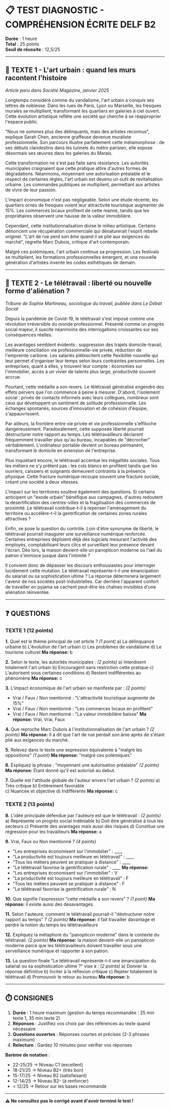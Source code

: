 # 📋 TEST DIAGNOSTIC - COMPRÉHENSION ÉCRITE DELF B2

**Durée** : 1 heure  
**Total** : 25 points  
**Seuil de réussite** : 12,5/25

---

## 📖 **TEXTE 1** - L'art urbain : quand les murs racontent l'histoire

*Article paru dans Société Magazine, janvier 2025*

Longtemps considéré comme du vandalisme, l'art urbain a conquis ses lettres de noblesse. Dans les rues de Paris, Lyon ou Marseille, les fresques murales se multiplient, transformant les quartiers en galeries à ciel ouvert. Cette évolution artistique reflète une société qui cherche à se réapproprier l'espace public.

"Nous ne sommes plus des délinquants, mais des artistes reconnus", explique Sarah Chen, ancienne graffeuse devenue muraliste professionnelle. Son parcours illustre parfaitement cette métamorphose : de ses débuts clandestins dans les tunnels du métro parisien, elle expose désormais ses œuvres dans les galeries du Marais.

Cette transformation ne s'est pas faite sans résistance. Les autorités municipales craignaient que cette pratique attire d'autres formes de dégradations. Néanmoins, moyennant une autorisation préalable et le respect de certaines règles, l'art urbain est devenu un outil de revitalisation urbaine. Les commandes publiques se multiplient, permettant aux artistes de vivre de leur passion.

L'impact économique n'est pas négligeable. Selon une étude récente, les quartiers ornés de fresques voient leur attractivité touristique augmenter de 15%. Les commerces locaux profitent de cette manne, tandis que les propriétaires observent une hausse de la valeur immobilière.

Cependant, cette institutionnalisation divise le milieu artistique. Certains dénoncent une récupération commerciale qui dénaturerait l'esprit rebelle originel. "L'art de rue perd son âme quand il se plie aux exigences du marché", regrette Marc Dubois, critique d'art contemporain.

Malgré ces polémiques, l'art urbain continue sa progression. Les festivals se multiplient, les formations professionnelles émergent, et une nouvelle génération d'artistes invente les codes esthétiques de demain.

---

## 📖 **TEXTE 2** - Le télétravail : liberté ou nouvelle forme d'aliénation ?

*Tribune de Sophie Martineau, sociologue du travail, publiée dans Le Débat Social*

Depuis la pandémie de Covid-19, le télétravail s'est imposé comme une révolution irréversible du monde professionnel. Présenté comme un progrès social majeur, il suscite néanmoins des interrogations croissantes sur ses conséquences réelles.

Les avantages semblent évidents : suppression des trajets domicile-travail, meilleure conciliation vie professionnelle-vie privée, réduction de l'empreinte carbone. Les salariés plébiscitent cette flexibilité nouvelle qui leur permet d'organiser leur temps selon leurs contraintes personnelles. Les entreprises, quant à elles, y trouvent leur compte : économies sur l'immobilier, accès à un vivier de talents plus large, productivité souvent accrue.

Pourtant, cette médaille a son revers. Le télétravail généralisé engendre des effets pervers que l'on commence à peine à mesurer. D'abord, l'isolement social : privés de contacts informels avec leurs collègues, nombreux sont ceux qui développent un sentiment de solitude professionnelle. Les échanges spontanés, sources d'innovation et de cohésion d'équipe, s'appauvrissent.

Par ailleurs, la frontière entre vie privée et vie professionnelle s'effiloche dangereusement. Paradoxalement, cette supposée liberté pourrait déstructurer notre rapport au temps. Les télétravailleurs déclarent fréquemment travailler plus qu'au bureau, incapables de "décrocher" véritablement. L'ordinateur portable devient un bureau permanent, transformant le domicile en extension de l'entreprise.

Plus inquiétant encore, le télétravail accentue les inégalités sociales. Tous les métiers ne s'y prêtent pas : les cols blancs en profitent tandis que les ouvriers, caissiers et soignants demeurent contraints à la présence physique. Cette fracture numérique recoupe souvent une fracture sociale, créant une société à deux vitesses.

L'impact sur les territoires soulève également des questions. Si certains anticipent un "exode urbain" bénéfique aux campagnes, d'autres redoutent la désertification des centres-villes et la fragilisation des commerces de proximité. Le télétravail contribue-t-il à repenser l'aménagement du territoire ou accélère-t-il la gentrification de certaines zones rurales attractives ?

Enfin, se pose la question du contrôle. Loin d'être synonyme de liberté, le télétravail pourrait inaugurer une surveillance numérique renforcée. Certaines entreprises déploient déjà des logiciels mesurant l'activité des employés, comptabilisant leurs clics et surveillant leur présence devant l'écran. Dès lors, la maison devient-elle un panopticon moderne où l'œil du patron s'immisce jusque dans l'intimité ?

Il convient donc de dépasser les discours enthousiastes pour interroger lucidement cette mutation. Le télétravail représente-t-il une émancipation du salariat ou sa sophistication ultime ? La réponse déterminera largement l'avenir de nos sociétés post-industrielles. Car derrière l'apparent confort de travailler en pyjama se cachent peut-être les chaînes invisibles d'une aliénation réinventée.

---

## ❓ **QUESTIONS**

### **TEXTE 1** (12 points)

**1.** Quel est le thème principal de cet article ? *(1 point)*
a) La délinquance urbaine
b) L'évolution de l'art urbain
c) Les problèmes de vandalisme
d) Le tourisme culturel
**Ma réponse:** b

**2.** Selon le texte, les autorités municipales : *(2 points)*
a) Interdisent totalement l'art urbain
b) Encouragent sans restriction cette pratique
c) L'autorisent sous certaines conditions
d) Restent indifférentes au phénomène
**Ma réponse:** c

**3.** L'impact économique de l'art urbain se manifeste par : *(2 points)*
- Vrai / Faux / Non mentionné : "L'attractivité touristique augmente de 15%"
- Vrai / Faux / Non mentionné : "Les commerces locaux en profitent"
- Vrai / Faux / Non mentionné : "La valeur immobilière baisse"
**Ma réponse:** Vrai, Vrai, Faux

**4.** Que reproche Marc Dubois à l'institutionnalisation de l'art urbain ? *(2 points)*
**Ma réponse:** Il a dit que l'art de rue perdait son âme après de s'étant plié aux exigences du marché. 

**5.** Relevez dans le texte une expression équivalente à "malgré les oppositions" *(1 point)*
**Ma réponse:** "malgré ces polémiques"


**6.** Expliquez la phrase : "moyennant une autorisation préalable" *(2 points)*
**Ma réponse:** Étant donné qu'il est autorisé au debut.

**7.** Quelle est l'attitude globale de l'auteur envers l'art urbain ? *(2 points)*
a) Très critique
b) Entièrement favorable  
c) Nuancée et objective
d) Indifférente
**Ma réponse:** c

### **TEXTE 2** (13 points)

**8.** L'idée principale défendue par l'auteure est que le télétravail : *(2 points)*
a) Représente un progrès social indéniable
b) Doit être généralisé à tous les secteurs
c) Présente des avantages mais aussi des risques
d) Constitue une régression pour les travailleurs
**Ma réponse:**  a

**9.** Vrai, Faux ou Non mentionné ? *(4 points)*
- "Les entreprises économisent sur l'immobilier" : ____
- "La productivité est toujours meilleure en télétravail" : ____
- "Tous les métiers peuvent se pratiquer à distance" : ____
- "Le télétravail favorise la gentrification rurale" : ____
**Ma réponse:**
- "Les entreprises économisent sur l'immobilier" : V
- "La productivité est toujours meilleure en télétravail" : F
- "Tous les métiers peuvent se pratiquer à distance" : F
- "Le télétravail favorise la gentrification rurale" : N

**10.** Que signifie l'expression "cette médaille a son revers" ? *(1 point)*
**Ma réponse:** il existe aussi des desavantages. 

**11.** Selon l'auteure, comment le télétravail pourrait-il "déstructurer notre rapport au temps" ? *(2 points)*
**Ma réponse:** il fait travailler davantage et perdre la notion du temps les télétravailleurs

**12.** Expliquez la métaphore du "panopticon moderne" dans le contexte du télétravail. *(2 points)*
**Ma réponse:** la maison devient-elle un panopticon moderne parce que les télétravailleurs doivent travailler sous une serveillance numérique et rapporter à son patron.

**13.** La question finale "Le télétravail représente-t-il une émancipation du salariat ou sa sophistication ultime ?" vise à : *(2 points)*
a) Donner la réponse définitive
b) Inciter à la réflexion critique
c) Rejeter totalement le télétravail
d) Promouvoir le retour au bureau
**Ma réponse:**  b

---

## ⏱️ **CONSIGNES**

1. **Durée** : 1 heure maximum (gestion du temps recommandée : 25 min texte 1, 35 min texte 2)
2. **Réponses** : Justifiez vos choix par des références au texte quand nécessaire
3. **Questions ouvertes** : Réponses courtes et précises (2-3 phrases maximum)
4. **Relecture** : Gardez 10 minutes pour vérifier vos réponses

**Barème de notation** :
- 22-25/25 → Niveau C1 (excellent)
- 18-21/25 → Niveau B2+ (très bon)  
- 15-17/25 → Niveau B2 (satisfaisant)
- 12-14/25 → Niveau B2- (à renforcer)
- < 12/25 → Retour sur les bases recommandé

---

**⚠️ Ne consultez pas le corrigé avant d'avoir terminé le test !**
